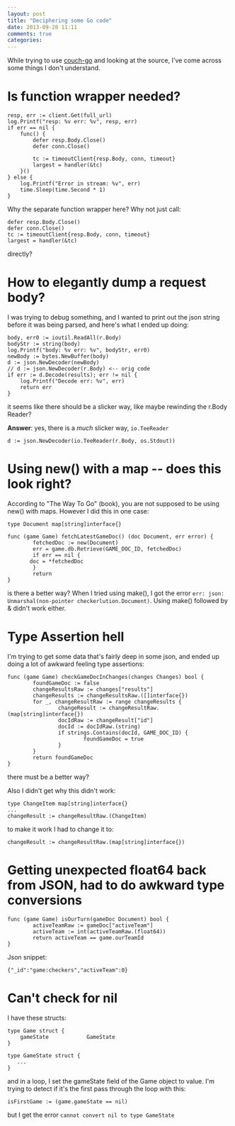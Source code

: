 ```yaml
---
layout: post
title: "Deciphering some Go code"
date: 2013-09-20 11:11
comments: true
categories: 
---
```


While trying to use [couch-go](http://godoc.org/code.google.com/p/dsallings-couch-go) and looking at the source, I've come across some things I don't understand.

# Is function wrapper needed?

```
resp, err := client.Get(full_url)
log.Printf("resp: %v err: %v", resp, err)
if err == nil {
    func() {
        defer resp.Body.Close()
        defer conn.Close()

        tc := timeoutClient{resp.Body, conn, timeout}
        largest = handler(&tc)
    }()
} else {
    log.Printf("Error in stream: %v", err)
    time.Sleep(time.Second * 1)
}

```

Why the separate function wrapper here?  Why not just call:

```
defer resp.Body.Close()
defer conn.Close()
tc := timeoutClient{resp.Body, conn, timeout}
largest = handler(&tc)
```

directly?

# How to elegantly dump a request body?

I was trying to debug something, and I wanted to print out the json string before it was being parsed, and here's what I ended up doing:

```
body, err0 := ioutil.ReadAll(r.Body)
bodyStr := string(body)
log.Printf("body: %v err: %v", bodyStr, err0)
newBody := bytes.NewBuffer(body)
d := json.NewDecoder(newBody)
// d := json.NewDecoder(r.Body) <-- orig code
if err := d.Decode(results); err != nil {
    log.Printf("Decode err: %v", err)
    return err
}
```

it seems like there should be a slicker way, like maybe rewinding the r.Body Reader?

**Answer**: yes, there is a _much_ slicker way, `io.TeeReader`

```
d := json.NewDecoder(io.TeeReader(r.Body, os.Stdout))
```

# Using new() with a map -- does this look right?

According to "The Way To Go" (book), you are not supposed to be using new() with maps.  However I did this in one case:

```
type Document map[string]interface{}

func (game Game) fetchLatestGameDoc() (doc Document, err error) {
        fetchedDoc := new(Document)
        err = game.db.Retrieve(GAME_DOC_ID, fetchedDoc)
        if err == nil {
	   doc = *fetchedDoc
        }
        return
}

```

is there a better way?  When I tried using make(), I got the error `err: json: Unmarshal(non-pointer checkerlution.Document)`.  Using make() followed by & didn't work either.

# Type Assertion hell

I'm trying to get some data that's fairly deep in some json, and ended up doing a lot of awkward feeling type assertions:

```
func (game Game) checkGameDocInChanges(changes Changes) bool {
        foundGameDoc := false
        changeResultsRaw := changes["results"]
        changeResults := changeResultsRaw.([]interface{})
        for _, changeResultRaw := range changeResults {
                changeResult := changeResultRaw.(map[string]interface{})
                docIdRaw := changeResult["id"]
                docId := docIdRaw.(string)
                if strings.Contains(docId, GAME_DOC_ID) {
                        foundGameDoc = true
        		}
        }
        return foundGameDoc
}
```

there must be a better way?

Also I didn't get why this didn't work:

```
type ChangeItem map[string]interface{}
...
changeResult := changeResultRaw.(ChangeItem)
```

to make it work I had to change it to:

```
changeResult := changeResultRaw.(map[string]interface{})
```

# Getting unexpected float64 back from JSON, had to do awkward type conversions

```
func (game Game) isOurTurn(gameDoc Document) bool {
        activeTeamRaw := gameDoc["activeTeam"]
        activeTeam := int(activeTeamRaw.(float64))
        return activeTeam == game.ourTeamId
}
```

Json snippet:

```
{"_id":"game:checkers","activeTeam":0}
```

# Can't check for nil

I have these structs:

```
type Game struct {
    gameState            GameState
}

type GameState struct {
   ...
}
```

and in a loop, I set the gameState field of the Game object to value.  I'm trying to detect if it's the first pass through the loop with this:

```
isFirstGame := (game.gameState == nil)
```

but I get the error `cannot convert nil to type GameState`
